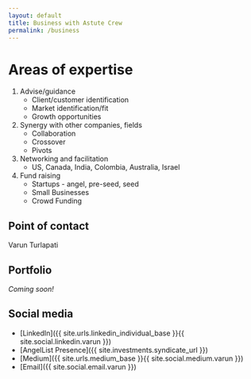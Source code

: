 ```yaml
---
layout: default
title: Business with Astute Crew
permalink: /business
---
```


# Areas of expertise
1. Advise/guidance
   * Client/customer identification
   * Market identification/fit
   * Growth opportunities
2. Synergy with other companies, fields
   * Collaboration
   * Crossover
   * Pivots
3. Networking and facilitation
   * US, Canada, India, Colombia, Australia, Israel
4. Fund raising
   * Startups - angel, pre-seed, seed
   * Small Businesses
   * Crowd Funding

## Point of contact
Varun Turlapati

## Portfolio
*Coming soon!*

## Social media
* [LinkedIn]({{ site.urls.linkedin_individual_base }}{{ site.social.linkedin.varun }})
* [AngelList Presence]({{ site.investments.syndicate_url }})
* [Medium]({{ site.urls.medium_base }}{{ site.social.medium.varun }})
* [Email]({{ site.social.email.varun }})